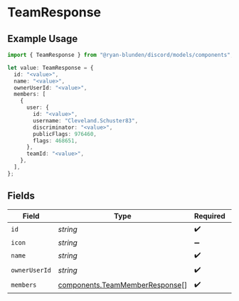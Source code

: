 # TeamResponse

## Example Usage

```typescript
import { TeamResponse } from "@ryan-blunden/discord/models/components";

let value: TeamResponse = {
  id: "<value>",
  name: "<value>",
  ownerUserId: "<value>",
  members: [
    {
      user: {
        id: "<value>",
        username: "Cleveland.Schuster83",
        discriminator: "<value>",
        publicFlags: 976460,
        flags: 468651,
      },
      teamId: "<value>",
    },
  ],
};
```

## Fields

| Field                                                                            | Type                                                                             | Required                                                                         | Description                                                                      |
| -------------------------------------------------------------------------------- | -------------------------------------------------------------------------------- | -------------------------------------------------------------------------------- | -------------------------------------------------------------------------------- |
| `id`                                                                             | *string*                                                                         | :heavy_check_mark:                                                               | N/A                                                                              |
| `icon`                                                                           | *string*                                                                         | :heavy_minus_sign:                                                               | N/A                                                                              |
| `name`                                                                           | *string*                                                                         | :heavy_check_mark:                                                               | N/A                                                                              |
| `ownerUserId`                                                                    | *string*                                                                         | :heavy_check_mark:                                                               | N/A                                                                              |
| `members`                                                                        | [components.TeamMemberResponse](../../models/components/teammemberresponse.md)[] | :heavy_check_mark:                                                               | N/A                                                                              |